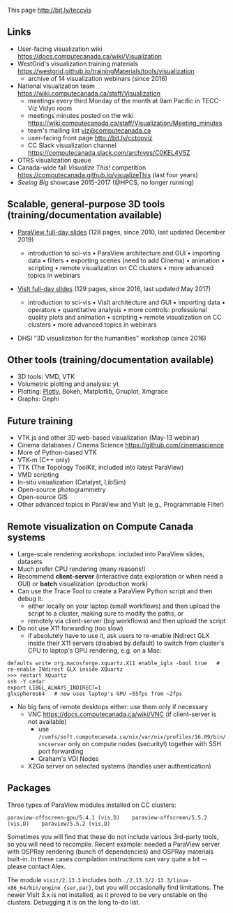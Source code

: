This page http://bit.ly/teccvis

## Links

- User-facing visualization wiki https://docs.computecanada.ca/wiki/Visualization
- WestGrid's visualization training materials https://westgrid.github.io/trainingMaterials/tools/visualization
  - archive of 14 visualization webinars (since 2016)
- National visualization team https://wiki.computecanada.ca/staff/Visualization
  - meetings every third Monday of the month at 9am Pacific in TECC-Viz Vidyo room
  - meetings minutes posted on the wiki https://wiki.computecanada.ca/staff/Visualization/Meeting_minutes
  - team's mailing list viz@computecanada.ca
  - user-facing front page http://bit.ly/cctopviz
  - CC Slack visualization channel https://computecanada.slack.com/archives/C0KEL4V5Z
- OTRS visualization queue
- Canada-wide fall *Visualize This!* competition https://computecanada.github.io/visualizeThis (last four years)
- *Seeing Big* showcase 2015-2017 (@HPCS, no longer running)

## Scalable, general-purpose 3D tools (training/documentation available)

* [ParaView full-day slides](https://westgrid.github.io/trainingMaterials/materials/paraviewWorkshop.pdf)
  (128 pages, since 2010, last updated December 2019)
  - introduction to sci-vis • ParaView architecture and GUI • importing data • filters • exporting
    scenes (need to add Cinema) • animation • scripting • remote visualization on CC clusters • more
    advanced topics in webinars

* [VisIt full-day slides](https://westgrid.github.io/trainingMaterials/materials/visitWorkshop.pdf) (129
  pages, since 2016, last updated May 2017)
  - introduction to sci-vis • VisIt architecture and GUI • importing data • operators • quantitative
    analysis • more controls: professional quality plots and animation • scripting • remote visualization
    on CC clusters • more advanced topics in webinars

* DHSI "3D visualization for the humanities" workshop (since 2016)

## Other tools (training/documentation available)

* 3D tools: VMD, VTK
* Volumetric plotting and analysis: yt
* Plotting: [Plotly](https://github.com/razoumov/publish/blob/master/plotly.md), Bokeh, Matplotlib, Gnuplot, Xmgrace
* Graphs: Gephi

## Future training

* VTK.js and other 3D web-based visualization (May-13 webinar)
* Cinema databases / Cinema Science https://github.com/cinemascience
* More of Python-based VTK
* VTK-m (C++ only)
* TTK (The Topology ToolKit, included into latest ParaView)
* VMD scripting
* In-situ visualization (Catalyst, LibSim)
* Open-source photogrammetry
* Open-source GIS
* Other advanced topics in ParaView and VisIt (e.g., Programmable Filter)

## Remote visualization on Compute Canada systems

- Large-scale rendering workshops: included into ParaView slides, datasets
- Much prefer CPU rendering (many reasons!)
- Recommend **client-server** (interactive data exploration or when need a GUI) or **batch** visualization
  (production work)
- Can use the Trace Tool to create a ParaView Python script and then debug it:
  - either locally on your laptop (small workflows) and then upload the script to a cluster, making sure to
    modify the paths, or
  - remotely via client-server (big workflows) and then upload the script
- Do not use X11 forwarding (too slow)
  - if absolutely have to use it, ask users to re-enable INdirect GLX inside their X11 servers (disabled
  by default) to switch from cluster's CPU to laptop's GPU rendering, e.g. on a Mac:
```
defaults write org.macosforge.xquartz.X11 enable_iglx -bool true   # re-enable INdirect GLX inside XQuartz
>>> restart XQuartz
ssh -Y cedar
export LIBGL_ALWAYS_INDIRECT=1
glxspheres64   # now uses laptop's GPU ~55fps from ~2fps
```
- No big fans of remote desktops either: use them only if necessary
  - VNC https://docs.computecanada.ca/wiki/VNC (if client-server is not available)
    - use `/cvmfs/soft.computecanada.ca/nix/var/nix/profiles/16.09/bin/vncserver` only on compute nodes
      (security!) together with SSH port forwarding
    - Graham's VDI Nodes
  - X2Go server on selected systems (handles user authentication)

## Packages

Three types of ParaView modules installed on CC clusters:

```
paraview-offscreen-gpu/5.4.1 (vis,D)    paraview-offscreen/5.5.2 (vis,D)    paraview/5.5.2 (vis,D)
```

Sometimes you will find that these do not include various 3rd-party tools, so you will need to
recompile. Recent example: needed a ParaView server with OSPRay rendering (bunch of dependencies) and
OSPRay materials built-in. In these cases compilation instructions can vary quite a bit -- please contact Alex.

The module `visit/2.13.3` includes both `./2.13.3/2.13.3/linux-x86_64/bin/engine_{ser,par}`, but you will
occasionally find limitations. The newer VisIt 3.x is not installed, as it proved to be very unstable on
the clusters. Debugging it is on the long to-do list.
